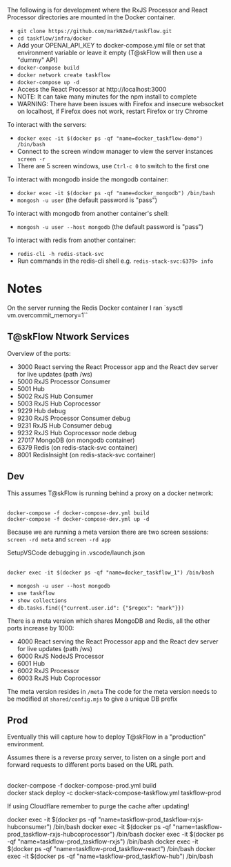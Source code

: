 The following is for development where the RxJS Processor and React Processor directories are mounted in the Docker container.

* `git clone https://github.com/markNZed/taskflow.git`
* `cd taskflow/infra/docker`
* Add your OPENAI_API_KEY to docker-compose.yml file or set that environment variable or leave it empty (T@skFlow will then use a "dummy" API)
* `docker-compose build`
* `docker network create taskflow`
* `docker-compose up -d`
* Access the React Processor at http://localhost:3000
* NOTE: It can take many minutes for the npm install to complete
* WARNING: There have been issues with Firefox and insecure websocket on localhost, if Firefox does not work, restart Firefox or try Chrome

To interact with the servers:
* `docker exec -it $(docker ps -qf "name=docker_taskflow-demo") /bin/bash`
* Connect to the screen window manager to view the server instances `screen -r`
* There are 5 screen windows, use `Ctrl-c 0` to switch to the first one

To interact with mongodb inside the mongodb container:
* `docker exec -it $(docker ps -qf "name=docker_mongodb") /bin/bash`
* `mongosh -u user` (the default password is "pass")

To interact with mongodb from another container's shell:
* `mongosh -u user --host mongodb` (the default password is "pass")

To interact with redis from another container:
* `redis-cli -h redis-stack-svc`
* Run commands in the redis-cli shell e.g. `redis-stack-svc:6379> info`

# Notes

On the server running the Redis Docker container I ran `sysctl vm.overcommit_memory=1``

## T@skFlow Ntwork Services

Overview of the ports:

* 3000 React serving the React Processor app and the React dev server for live updates (path /ws)
* 5000 RxJS Processor Consumer
* 5001 Hub
* 5002 RxJS Hub Consumer
* 5003 RxJS Hub Coprocessor
* 9229 Hub debug
* 9230 RxJS Processor Consumer debug
* 9231 RxJS Hub Consumer debug
* 9232 RxJS Hub Coprocessor node debug
* 27017 MongoDB (on mongodb container)
* 6379 Redis (on redis-stack-svc container)
* 8001 RedisInsight (on redis-stack-svc container)

## Dev
This assumes T@skFlow is running behind a proxy on a docker network:

<br> `docker-compose -f docker-compose-dev.yml build`
<br> `docker-compose -f docker-compose-dev.yml up -d`

Because we are running a meta version there are two screen sessions:
`screen -rd meta` and `screen -rd app`

SetupVSCode debugging in .vscode/launch.json

<br>`docker exec -it $(docker ps -qf "name=docker_taskflow_1") /bin/bash`

* `mongosh -u user --host mongodb`
* `use taskflow`
* `show collections`
* `db.tasks.find({"current.user.id": {"$regex": "mark"}})`

There is a meta version which shares MongoDB and Redis, all the other ports increase by 1000:

* 4000 React serving the React Processor app and the React dev server for live updates (path /ws)
* 6000 RxJS NodeJS Processor
* 6001 Hub
* 6002 RxJS Processor
* 6003 RxJS Hub Coprocessor

The meta version resides in `/meta`
The code for the meta version needs to be modified at `shared/config.mjs` to give a unique DB prefix

## Prod
Eventually this will capture how to deploy T@skFlow in a "production" environment. 

Assumes there is a reverse proxy server, to listen on a single port and forward requests to different ports based on the URL path.

<br> docker-compose -f docker-compose-prod.yml build
<br> docker stack deploy -c docker-stack-compose-taskflow.yml taskflow-prod

If using Cloudflare remember to purge the cache after updating!

docker exec -it $(docker ps -qf "name=taskflow-prod_taskflow-rxjs-hubconsumer") /bin/bash
docker exec -it $(docker ps -qf "name=taskflow-prod_taskflow-rxjs-hubcoprocessor") /bin/bash
docker exec -it $(docker ps -qf "name=taskflow-prod_taskflow-rxjs") /bin/bash
docker exec -it $(docker ps -qf "name=taskflow-prod_taskflow-react") /bin/bash
docker exec -it $(docker ps -qf "name=taskflow-prod_taskflow-hub") /bin/bash
